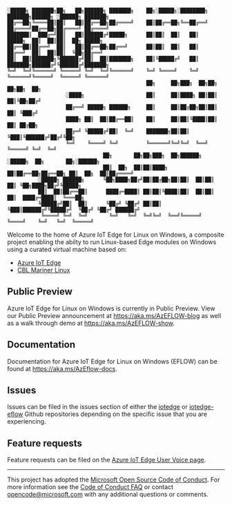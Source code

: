 
    ░█████╗ ███████╗██╗   ██╗██████╗ ███████╗    ██╗░█████╗░████████╗    ███████╗██████╗ ░██████╗ ███████╗
    ██╔══██╗╚════██║██║   ██║██╔══██╗██╔════╝    ██║██╔══██╗╚══██╔══╝    ██╔════╝██╔══██╗██╔════╝ ██╔════╝
    ███████║  ███╔═╝██║   ██║██████╔╝█████╗      ██║██║  ██║   ██║       █████╗  ██║  ██║██║  ██╗ █████╗
    ██╔══██║██╔══╝  ██║   ██║██╔══██╗██╔══╝      ██║██║  ██║   ██║       ██╔══╝  ██║  ██║██║  ╚██╗██╔══╝
    ██║  ██║███████╗╚██████╔╝██║  ██║███████╗    ██║╚█████╔╝   ██║       ███████╗██████╔╝╚██████╔╝███████╗
    ╚═╝  ╚═╝╚══════╝ ╚═════╝ ╚═╝  ╚═╝╚══════╝    ╚═╝ ╚════╝    ╚═╝       ╚══════╝╚═════╝  ╚═════╝ ╚══════╝
                                                 ██╗     ██╗███╗  ██╗██╗   ██╗██╗  ██╗
                       ░████╗                    ██║     ██║████╗ ██║██║   ██║╚██╗██╔╝
                       ██╔══╝ █████╗ ██████╗     ██║     ██║██╔██╗██║██║   ██║ ╚███╔╝ 
                       ████╗ ██║  ██║██╔══██║    ██║     ██║██║╚████║██║   ██║ ██╔██╗ 
                       ██╔═╝ ╚█████╔╝██║  ╚═╝    ███████╗██║██║ ╚███║╚██████╔╝██╔╝╚██╗
                       ╚═╝    ╚════╝ ╚═╝         ╚══════╝╚═╝╚═╝  ╚══╝ ╚═════╝ ╚═╝  ╚═╝
                                   ██╗       ██╗██╗███╗  ██╗██████╗ ░█████╗  ██╗       ██╗░██████╗
                                   ██║  ██╗  ██║██║████╗ ██║██╔══██╗██╔══██╗ ██║  ██╗  ██║██╔════╝
              ░█████╗ ██████╗      ╚██╗████╗██╔╝██║██╔██╗██║██║  ██║██║  ██║ ╚██╗████╗██╔╝╚█████╗ 
              ██║  ██║██╔══██║      ████╔═████║ ██║██║╚████║██║  ██║██║  ██║  ████╔═████║  ╚═══██╗
              ╚█████╔╝██║  ██║      ╚██╔╝ ╚██╔╝ ██║██║ ╚███║██████╔╝╚█████╔╝  ╚██╔╝ ╚██╔╝ ██████╔╝
               ╚════╝ ╚═╝  ╚═╝       ╚═╝   ╚═╝  ╚═╝╚═╝  ╚══╝╚═════╝  ╚════╝    ╚═╝   ╚═╝  ╚═════╝ 
 
Welcome to the home of Azure IoT Edge for Linux on Windows, a composite project enabling the abilty to run Linux-based Edge modules on Windows using a curated virtual machine based on:

* [Azure IoT Edge](https://github.com/Azure/iotedge)
* [CBL Mariner Linux](https://github.com/microsoft/CBL-Mariner)

## Public Preview
Azure IoT Edge for Linux on Windows is currently in Public Preview. View our Public Preview announcement at https://aka.ms/AzEFLOW-blog as well as a walk through demo at https://aka.ms/AzEFLOW-show.

## Documentation
Documentation for Azure IoT Edge for Linux on Windows (EFLOW) can be found at https://aka.ms/AzEflow-docs.

## Issues
Issues can be filed in the issues section of either the [iotedge](https://github.com/Azure/iotedge/issues) or [iotedge-eflow](https://github.com/Azure/iotedge-eflow/issues) Github repositories depending on the specific issue that you are experiencing.

## Feature requests
Feature requests can be filed on the [Azure IoT Edge User Voice page](https://feedback.azure.com/forums/907045-azure-iot-edge). 

---
This project has adopted the [Microsoft Open Source Code of Conduct](https://opensource.microsoft.com/codeofconduct/). For more information see the [Code of Conduct FAQ](https://opensource.microsoft.com/codeofconduct/faq/) or contact [opencode@microsoft.com](mailto:opencode@microsoft.com) with any additional questions or comments.
